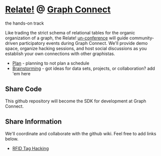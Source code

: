 [Relate!](http://neo4j-contrib.github.com/relate-at-graphconnect) @ [Graph Connect](http://graphconnect.com)
========================
the hands-on track

Like trading the strict schema of relational tables for the organic organization of a graph, 
the Relate! [un-conference](http://www.unconference.net) will guide community-driven participatory 
events during Graph Connect. We'll provide demo space, organize hacking sessions, and host social 
discussions as you establish your own connections with other graphistas. 

* [Plan](/neo4j-contrib/relate-at-graphconnect/wiki/Nonplan) - planning to not plan a schedule
* [Brainstorming](/neo4j-contrib/relate-at-graphconnect/wiki/Brainstorm) - got ideas for data sets, projects, or collaboration? add 'em here

Share Code
----------

This github repository will become the SDK for development at Graph Connect.

Share Information
-----------------

We'll coordinate and collaborate with the github wiki. Feel free to add links below. 

* [RFID Tag Hacking](/neo4j-contrib/relate-at-graphconnect/wiki/RFID-Tag-Hacking)
